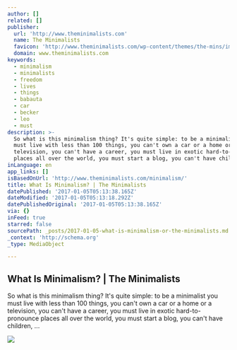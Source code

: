 ```yaml
---
author: []
related: []
publisher:
  url: 'http://www.theminimalists.com'
  name: The Minimalists
  favicon: 'http://www.theminimalists.com/wp-content/themes/the-mins/images/favicon.ico'
  domain: www.theminimalists.com
keywords:
  - minimalism
  - minimalists
  - freedom
  - lives
  - things
  - babauta
  - car
  - becker
  - leo
  - must
description: >-
  So what is this minimalism thing? It's quite simple: to be a minimalist you
  must live with less than 100 things, you can't own a car or a home or a
  television, you can't have a career, you must live in exotic hard-to-pronounce
  places all over the world, you must start a blog, you can't have children, ...
inLanguage: en
app_links: []
isBasedOnUrl: 'http://www.theminimalists.com/minimalism/'
title: What Is Minimalism? | The Minimalists
datePublished: '2017-01-05T05:13:38.165Z'
dateModified: '2017-01-05T05:13:18.292Z'
datePublishedOriginal: '2017-01-05T05:13:38.165Z'
via: {}
inFeed: true
starred: false
sourcePath: _posts/2017-01-05-what-is-minimalism-or-the-minimalists.md
_context: 'http://schema.org'
_type: MediaObject

---
```

<article style=""><h1>What Is Minimalism? | The Minimalists</h1><p>So what is this minimalism thing? It's quite simple: to be a minimalist you must live with less than 100 things, you can't own a car or a home or a television, you can't have a career, you must live in exotic hard-to-pronounce places all over the world, you must start a blog, you can't have children, ...</p><img src="http://www.theminimalists.com/files/2010/11/Archives-12.jpg" /></article>